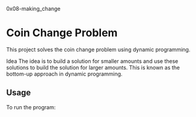 0x08-making_change

# Coin Change Problem

This project solves the coin change problem using dynamic programming.

Idea
The idea is to build a solution for smaller amounts and use these solutions to build the solution for larger amounts. This is known as the bottom-up approach in dynamic programming.

## Usage

To run the program:
